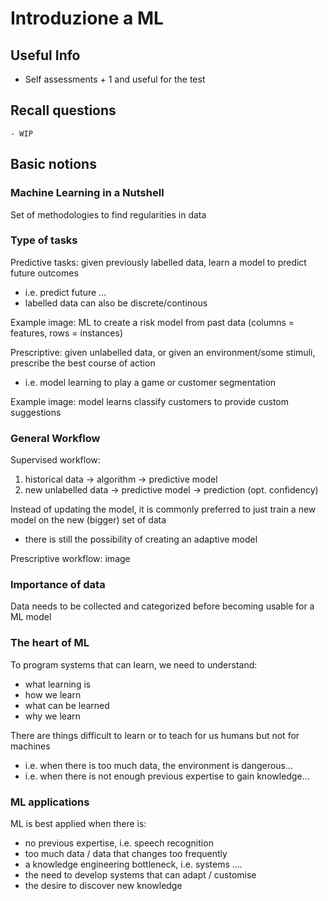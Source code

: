# Introduzione a ML

## Useful Info

- Self assessments + 1 and useful for the test

## Recall questions
    - WIP

## Basic notions

### Machine Learning in a Nutshell

Set of methodologies to find regularities in data

### Type of tasks

Predictive tasks: given previously labelled data, learn a model to predict future outcomes 
- i.e. predict future ...
- labelled data can also be discrete/continous

Example image: ML to create a risk model from past data (columns = features, rows = instances) 

Prescriptive: given unlabelled data, or given an environment/some stimuli, prescribe the best course of action
- i.e. model learning to play a game or customer segmentation

Example image: model learns classify customers to provide custom suggestions

### General Workflow

Supervised workflow: 
1. historical data $\to$ algorithm $\to$ predictive model
2. new unlabelled data $\to$ predictive model $\to$ prediction (opt. confidency)

Instead of updating the model, it is commonly preferred to just train a new model on the new (bigger) set of data
- there is still the possibility of creating an adaptive model

Prescriptive workflow: image

### Importance of data

Data needs to be collected and categorized before becoming usable for a ML model

### The heart of ML

To program systems that can learn, we need to understand:
- what learning is
- how we learn
- what can be learned
- why we learn 

There are things difficult to learn or to teach for us humans but not for machines
- i.e. when there is too much data, the environment is dangerous...
- i.e. when there is not enough previous expertise to gain knowledge...

### ML applications

ML is best applied when there is:
- no previous expertise, i.e. speech recognition
- too much data / data that changes too frequently
- a knowledge engineering bottleneck, i.e. systems ....
- the need to develop systems that can adapt / customise 
- the desire to discover new knowledge







